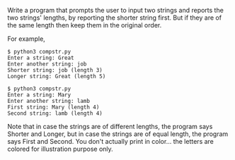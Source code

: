 Write a program that prompts the user to input two strings and reports the two strings' lengths, by reporting the shorter string first. But if they are of the same length then keep them in the original order.

For example, 

```
$ python3 compstr.py  
Enter a string: Great  
Enter another string: job  
Shorter string: job (length 3)  
Longer string: Great (length 5)  
```
```
$ python3 compstr.py  
Enter a string: Mary  
Enter another string: lamb  
First string: Mary (length 4)  
Second string: lamb (length 4)  
```

Note that in case the strings are of different lengths, the program says Shorter and Longer, but in case the strings are of equal length, the program says First and Second.  You don't actually print in color… the letters are colored for illustration purpose only.